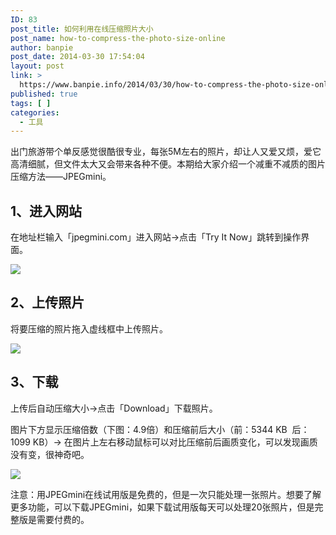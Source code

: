 ```yaml
---
ID: 83
post_title: 如何利用在线压缩照片大小
post_name: how-to-compress-the-photo-size-online
author: banpie
post_date: 2014-03-30 17:54:04
layout: post
link: >
  https://www.banpie.info/2014/03/30/how-to-compress-the-photo-size-online/
published: true
tags: [ ]
categories:
  - 工具
---
```

出门旅游带个单反感觉很酷很专业，每张5M左右的照片，却让人又爱又烦，爱它高清细腻，但文件太大又会带来各种不便。本期给大家介绍一个减重不减质的图片压缩方法——JPEGmini。

## 1、进入网站

在地址栏输入「jpegmini.com」进入网站-&gt;点击「Try It Now」跳转到操作界面。

![](http://mmbiz.qpic.cn/mmbiz/z3T1vlHdIXibUrMzj2kEfAic8Dy2VbUQxK1Ae7OubR7V4Ytquicq3MenWMGseg7Ds5XSTUumsAUlQBoNQhv1JiaOKw/0)

## 2、上传照片

将要压缩的照片拖入虚线框中上传照片。

![](http://mmbiz.qpic.cn/mmbiz/z3T1vlHdIXibUrMzj2kEfAic8Dy2VbUQxKxibm8WrHuLPeqkAYsuEiclIibFBDXib8iczd0HtPB6M2VlI9ykMtaQyIUVA/0)

## 3、下载

上传后自动压缩大小-&gt;点击「Download」下载照片。

图片下方显示压缩倍数（下图：4.9倍）和压缩前后大小（前：5344 KB  后：1099 KB）-&gt; 在图片上左右移动鼠标可以对比压缩前后画质变化，可以发现画质没有变，很神奇吧。

![](http://mmbiz.qpic.cn/mmbiz/z3T1vlHdIXibUrMzj2kEfAic8Dy2VbUQxKbOSu7VXKHet3Oab5vhsibzdDU3Fs8MIibkGPcZlficxw0RJBkSAyPVJTQ/0)

注意：用JPEGmini在线试用版是免费的，但是一次只能处理一张照片。想要了解更多功能，可以下载JPEGmini，如果下载试用版每天可以处理20张照片，但是完整版是需要付费的。